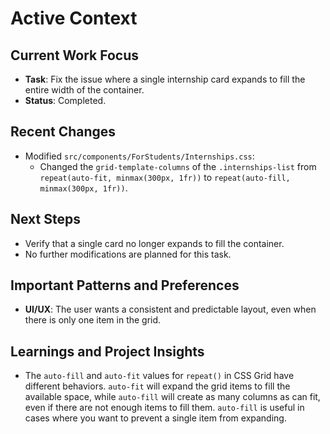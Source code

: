 # Active Context

## Current Work Focus
- **Task**: Fix the issue where a single internship card expands to fill the entire width of the container.
- **Status**: Completed.

## Recent Changes
- Modified `src/components/ForStudents/Internships.css`:
  - Changed the `grid-template-columns` of the `.internships-list` from `repeat(auto-fit, minmax(300px, 1fr))` to `repeat(auto-fill, minmax(300px, 1fr))`.

## Next Steps
- Verify that a single card no longer expands to fill the container.
- No further modifications are planned for this task.

## Important Patterns and Preferences
- **UI/UX**: The user wants a consistent and predictable layout, even when there is only one item in the grid.

## Learnings and Project Insights
- The `auto-fill` and `auto-fit` values for `repeat()` in CSS Grid have different behaviors. `auto-fit` will expand the grid items to fill the available space, while `auto-fill` will create as many columns as can fit, even if there are not enough items to fill them. `auto-fill` is useful in cases where you want to prevent a single item from expanding.
